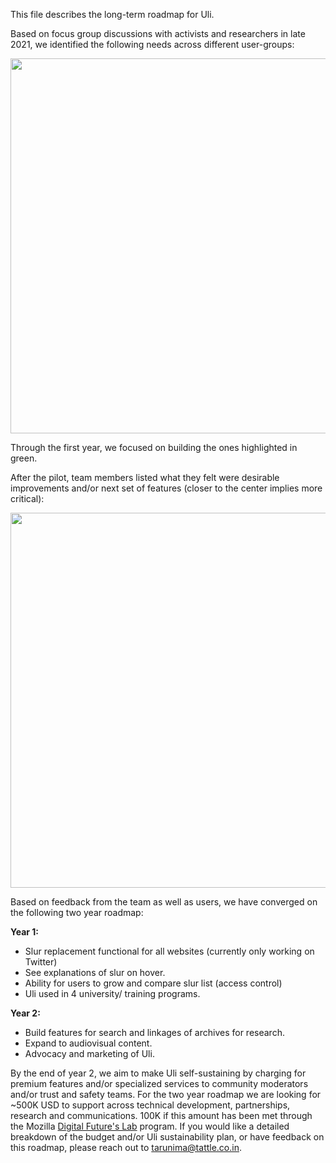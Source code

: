 This file describes the long-term roadmap for Uli. 

Based on focus group discussions with activists and researchers in late 2021, we identified the following needs across different user-groups:
<!-- ![Untitled_2023-03-10_17-19-10](https://user-images.githubusercontent.com/13188366/224381023-88cd5a18-d17f-4290-a3f9-ace1afe4d3d4.png) -->

<img src="https://user-images.githubusercontent.com/13188366/224381023-88cd5a18-d17f-4290-a3f9-ace1afe4d3d4.png" width=600></img>

Through the first year, we focused on building the ones highlighted in green. 

After the pilot, team members listed what they felt were desirable improvements and/or next set of features (closer to the center implies more critical):

<img src="https://user-images.githubusercontent.com/13188366/224380423-9bb9a5f6-d06a-4e3e-9c68-e2e44d36e153.png" width=600></img>


Based on feedback from the team as well as users, we have converged on the following two year roadmap:

**Year 1:**
* Slur replacement functional for all websites (currently only working on Twitter)
* See explanations of slur on hover.
* Ability for users to grow and compare slur list (access control)
* Uli used in 4 university/ training programs.

**Year 2:**
* Build features for search and linkages of archives for research.
* Expand to audiovisual content.
* Advocacy and marketing of Uli.

By the end of year 2, we aim to make Uli self-sustaining by charging for premium features and/or specialized services to community moderators and/or trust and safety teams. For the two year roadmap we are looking for ~500K USD to support across technical development, partnerships, research and communications. 100K if this amount has been met through the Mozilla [Digital Future's Lab](https://foundation.mozilla.org/en/blog/mozilla-welcomes-2023-data-futures-lab-cohort/) program. If you would like a detailed breakdown of the budget and/or Uli sustainability plan, or have feedback on this roadmap, please reach out to tarunima@tattle.co.in. 


